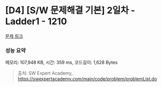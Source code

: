 # [D4] [S/W 문제해결 기본] 2일차 - Ladder1 - 1210 

[문제 링크](https://swexpertacademy.com/main/code/problem/problemDetail.do?contestProbId=AV14ABYKADACFAYh) 

### 성능 요약

메모리: 107,948 KB, 시간: 359 ms, 코드길이: 1,628 Bytes



> 출처: SW Expert Academy, https://swexpertacademy.com/main/code/problem/problemList.do